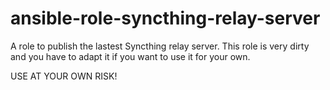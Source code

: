 ansible-role-syncthing-relay-server
===================================

A role to publish the lastest Syncthing relay server. This role is very dirty and you have to adapt it if you want to use it for your own.

USE AT YOUR OWN RISK!
